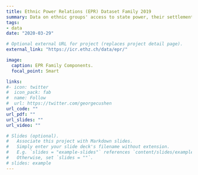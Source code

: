 ```yaml
---
title: Ethnic Power Relations (EPR) Dataset Family 2019
summary: Data on ethnic groups' access to state power, their settlement patterns, links to rebel organizations, transborder ethnic kin relations, and intraethnic cleavages.
tags:
- data
date: "2020-03-29"

# Optional external URL for project (replaces project detail page).
external_link: "https://icr.ethz.ch/data/epr/"

image:
  caption: EPR Family Components.
  focal_point: Smart

links:
#- icon: twitter
#  icon_pack: fab
#  name: Follow
#  url: https://twitter.com/georgecushen
url_code: ""
url_pdf: ""
url_slides: ""
url_video: ""

# Slides (optional).
#   Associate this project with Markdown slides.
#   Simply enter your slide deck's filename without extension.
#   E.g. `slides = "example-slides"` references `content/slides/example-slides.md`.
#   Otherwise, set `slides = ""`.
# slides: example
---
```

